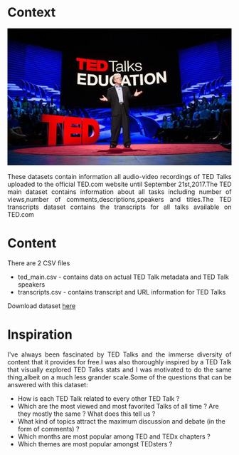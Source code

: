 # Context
![](images/sir-ken-robinson-at-ted-talks-education.jpg)

<p align="justify">These datasets contain information all audio-video recordings of TED Talks uploaded to the official TED.com website until September 21st,2017.The TED main dataset contains information about all tasks including number of views,number of comments,descriptions,speakers and titles.The TED transcripts dataset contains the transcripts for all talks available on TED.com</p>

# Content
There are 2 CSV files

- ted_main.csv - contains data on actual TED Talk metadata and TED Talk speakers
- transcripts.csv - contains transcript and URL information for TED Talks

Download dataset [here](https://www.kaggle.com/rounakbanik/ted-talks)

# Inspiration
<p align="justify">I've always been fascinated by TED Talks and the immerse diversity of content that it provides for free.I was also thoroughly inspired by a TED Talk that visually explored TED Talks stats and I was motivated to do the same thing,albeit on a much less grander scale.Some of the questions that can be answered with this dataset:</p>

- How is each TED Talk related to every other TED Talk ?
- Which are the most viewed and most favorited Talks of all time ? Are they mostly the same ? What does this tell us ?
- What kind of topics attract the maximum discussion and debate (in the form of comments) ?
- Which months are most popular among TED and TEDx chapters ?
- Which themes are most popular amongst TEDsters ?
